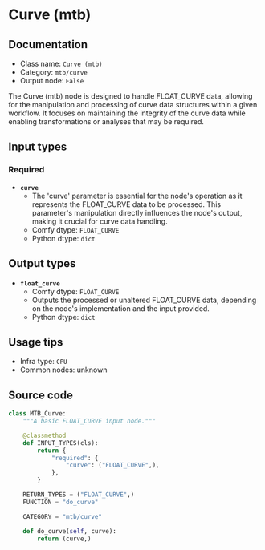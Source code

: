 # Curve (mtb)
## Documentation
- Class name: `Curve (mtb)`
- Category: `mtb/curve`
- Output node: `False`

The Curve (mtb) node is designed to handle FLOAT_CURVE data, allowing for the manipulation and processing of curve data structures within a given workflow. It focuses on maintaining the integrity of the curve data while enabling transformations or analyses that may be required.
## Input types
### Required
- **`curve`**
    - The 'curve' parameter is essential for the node's operation as it represents the FLOAT_CURVE data to be processed. This parameter's manipulation directly influences the node's output, making it crucial for curve data handling.
    - Comfy dtype: `FLOAT_CURVE`
    - Python dtype: `dict`
## Output types
- **`float_curve`**
    - Comfy dtype: `FLOAT_CURVE`
    - Outputs the processed or unaltered FLOAT_CURVE data, depending on the node's implementation and the input provided.
    - Python dtype: `dict`
## Usage tips
- Infra type: `CPU`
- Common nodes: unknown


## Source code
```python
class MTB_Curve:
    """A basic FLOAT_CURVE input node."""

    @classmethod
    def INPUT_TYPES(cls):
        return {
            "required": {
                "curve": ("FLOAT_CURVE",),
            },
        }

    RETURN_TYPES = ("FLOAT_CURVE",)
    FUNCTION = "do_curve"

    CATEGORY = "mtb/curve"

    def do_curve(self, curve):
        return (curve,)

```
